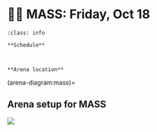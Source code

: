 # 🚴‍♀️ MASS: Friday, Oct 18

```{admonition} Main points
:class: info

**Schedule**



**Arena location**

```


(arena-diagram:mass)=
## Arena setup for MASS

![](_static/arena/arena_mass.png)
